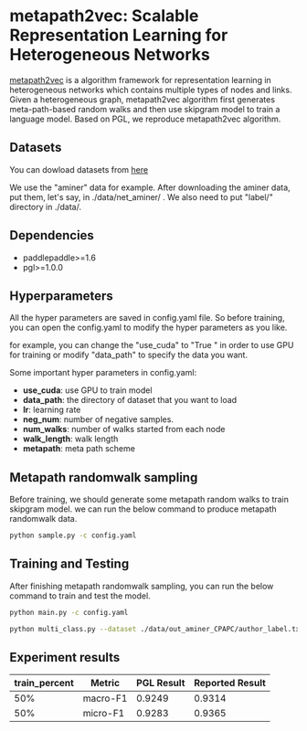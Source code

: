 # metapath2vec: Scalable Representation Learning for Heterogeneous Networks
[metapath2vec](https://ericdongyx.github.io/papers/KDD17-dong-chawla-swami-metapath2vec.pdf) is a algorithm framework for representation learning in heterogeneous networks which contains multiple types of nodes and links. Given a heterogeneous graph, metapath2vec algorithm first generates meta-path-based random walks and then use skipgram model to train a language model. Based on PGL, we reproduce metapath2vec algorithm.


## Datasets
You can dowload datasets from [here](https://ericdongyx.github.io/metapath2vec/m2v.html)

We use the "aminer" data for example. After downloading the aminer data, put them, let's say, in ./data/net_aminer/ . We also need to put "label/" directory in ./data/.

## Dependencies
- paddlepaddle>=1.6
- pgl>=1.0.0

## Hyperparameters
All the hyper parameters are saved in config.yaml file. So before training, you can open the config.yaml to modify the hyper parameters as you like.

for example, you can change the \"use_cuda\" to \"True \" in order to use GPU for training or modify \"data_path\" to specify the data you want.

Some important hyper parameters in config.yaml:
- **use_cuda**: use GPU to train model
- **data_path**: the directory of dataset that you want to load
- **lr**: learning rate
- **neg_num**: number of negative samples.
- **num_walks**: number of walks started from each node
- **walk_length**: walk length
- **metapath**: meta path scheme

## Metapath randomwalk sampling
Before training, we should generate some metapath random walks to train skipgram model. we can run the below command to produce metapath randomwalk data.
```sh
python sample.py -c config.yaml
```

## Training and Testing
After finishing metapath randomwalk sampling, you can run the below command to train and test the model.
```sh
python main.py -c config.yaml

python multi_class.py --dataset ./data/out_aminer_CPAPC/author_label.txt --word2id ./checkpoints/train.metapath2vec/word2id.pkl  --ckpt_path ./checkpoints/train.metapath2vec/model_epoch5/

```

## Experiment results
| train_percent | Metric   | PGL Result | Reported Result |
|---------------|----------|------------|-----------------|
| 50%           | macro-F1 | 0.9249     | 0.9314          |
| 50%           | micro-F1 | 0.9283     | 0.9365          |
